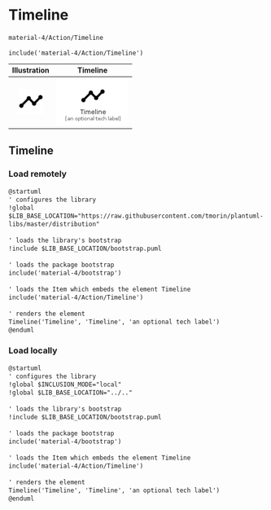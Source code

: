 # Timeline


```text
material-4/Action/Timeline
```

```text
include('material-4/Action/Timeline')
```



| Illustration | Timeline |
| :---: | :---: |
| ![illustration for Illustration](../../material-4/Action/Timeline.png) | ![illustration for Timeline](../../material-4/Action/Timeline.Local.png) |




## Timeline

### Load remotely
```plantuml
@startuml
' configures the library
!global $LIB_BASE_LOCATION="https://raw.githubusercontent.com/tmorin/plantuml-libs/master/distribution"

' loads the library's bootstrap
!include $LIB_BASE_LOCATION/bootstrap.puml

' loads the package bootstrap
include('material-4/bootstrap')

' loads the Item which embeds the element Timeline
include('material-4/Action/Timeline')

' renders the element
Timeline('Timeline', 'Timeline', 'an optional tech label')
@enduml
```

### Load locally
```plantuml
@startuml
' configures the library
!global $INCLUSION_MODE="local"
!global $LIB_BASE_LOCATION="../.."

' loads the library's bootstrap
!include $LIB_BASE_LOCATION/bootstrap.puml

' loads the package bootstrap
include('material-4/bootstrap')

' loads the Item which embeds the element Timeline
include('material-4/Action/Timeline')

' renders the element
Timeline('Timeline', 'Timeline', 'an optional tech label')
@enduml
```

